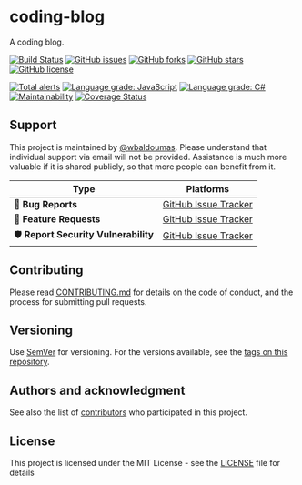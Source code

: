 # coding-blog

A coding blog.

[![Build Status](https://img.shields.io/endpoint.svg?url=https%3A%2F%2Factions-badge.atrox.dev%2Fwbaldoumas%2Fcoding-blog%2Fbadge%3Fref%3Dmain&style=flat)](https://actions-badge.atrox.dev/wbaldoumas/coding-blog/goto?ref=main)
[![GitHub issues](https://img.shields.io/github/issues/wbaldoumas/coding-blog.svg)](https://github.com/wbaldoumas/coding-blog/issues)
[![GitHub forks](https://img.shields.io/github/forks/wbaldoumas/coding-blog.svg)](https://github.com/wbaldoumas/coding-blog/network)
[![GitHub stars](https://img.shields.io/github/stars/wbaldoumas/coding-blog.svg)](https://github.com/wbaldoumas/coding-blog/stargazers)
[![GitHub license](https://img.shields.io/github/license/wbaldoumas/coding-blog.svg)](https://github.com/wbaldoumas/coding-blog/blob/main/LICENSE)

[![Total alerts](https://img.shields.io/lgtm/alerts/g/wbaldoumas/coding-blog.svg?logo=lgtm&logoWidth=18)](https://lgtm.com/projects/g/wbaldoumas/coding-blog/alerts/)
[![Language grade: JavaScript](https://img.shields.io/lgtm/grade/javascript/g/wbaldoumas/coding-blog.svg?logo=lgtm&logoWidth=18)](https://lgtm.com/projects/g/wbaldoumas/coding-blog/context:javascript)
[![Language grade: C#](https://img.shields.io/lgtm/grade/csharp/g/wbaldoumas/coding-blog.svg?logo=lgtm&logoWidth=18)](https://lgtm.com/projects/g/wbaldoumas/coding-blog/context:csharp)
[![Maintainability](https://api.codeclimate.com/v1/badges/9189fd933b39c21a49bb/maintainability)](https://codeclimate.com/github/wbaldoumas/coding-blog/maintainability)
[![Coverage Status](https://coveralls.io/repos/github/wbaldoumas/coding-blog/badge.svg?branch=main)](https://coveralls.io/github/wbaldoumas/coding-blog?branch=main)

## Support

This project is maintained by [@wbaldoumas](https://github.com/wbaldoumas). Please understand that individual support via email will not be provided. Assistance is much more valuable if it is shared publicly, so that more people can benefit from it.

| Type                                  | Platforms                                                            |
| ------------------------------------- | -------------------------------------------------------------------- |
| 🚨 **Bug Reports**                    | [GitHub Issue Tracker](https://github.com/wbaldoumas/coding-blog/issues) |
| 🎁 **Feature Requests**               | [GitHub Issue Tracker](https://github.com/wbaldoumas/coding-blog/issues) |
| 🛡 **Report Security Vulnerability** | [GitHub Issue Tracker](https://github.com/wbaldoumas/coding-blog/issues) |

## Contributing

Please read [CONTRIBUTING.md](CONTRIBUTING.md) for details on the code of conduct, and the process for submitting pull requests.

## Versioning

Use [SemVer](http://semver.org/) for versioning. For the versions available, see the [tags on this repository](https://github.com/wbaldoumas/coding-blog/tags).

## Authors and acknowledgment

See also the list of [contributors](https://github.com/wbaldoumas/coding-blog/graphs/contributors) who participated in this project.

## License

This project is licensed under the MIT License - see the [LICENSE](LICENSE) file for details

